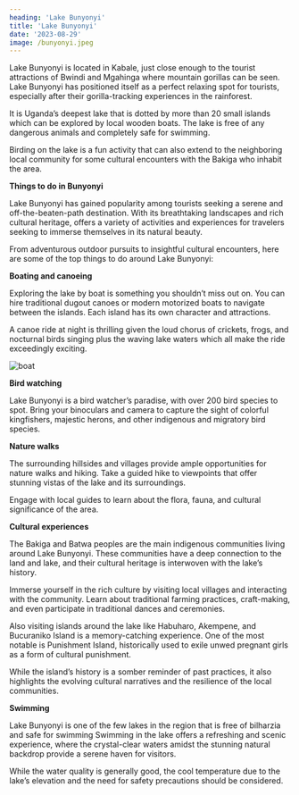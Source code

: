 ```yaml
---
heading: 'Lake Bunyonyi'
title: 'Lake Bunyonyi'
date: '2023-08-29'
image: /bunyonyi.jpeg
---
```


Lake Bunyonyi is located in Kabale, just close enough to the tourist attractions of Bwindi and Mgahinga where mountain gorillas can be seen. Lake Bunyonyi has positioned itself as a perfect relaxing spot for tourists, especially after their gorilla-tracking experiences in the rainforest.

It is Uganda’s deepest lake that is dotted by more than 20 small islands which can be explored by local wooden boats. The lake is free of any dangerous animals and completely safe for swimming.

Birding on the lake is a fun activity that can also extend to the neighboring local community for some cultural encounters with the Bakiga who inhabit the area.

**Things to do in Bunyonyi**

Lake Bunyonyi has gained popularity among tourists seeking a serene and off-the-beaten-path destination. With its breathtaking landscapes and rich cultural heritage, offers a variety of activities and experiences for travelers seeking to immerse themselves in its natural beauty.

From adventurous outdoor pursuits to insightful cultural encounters, here are some of the top things to do around Lake Bunyonyi:

**Boating and canoeing**

Exploring the lake by boat is something you shouldn’t miss out on. You can hire traditional dugout canoes or modern motorized boats to navigate between the islands. Each island has its own character and attractions.

A canoe ride at night is thrilling given the loud chorus of crickets, frogs, and nocturnal birds singing plus the waving lake waters which all make the ride exceedingly exciting.

![boat](/boat.jpeg)

**Bird watching**

Lake Bunyonyi is a bird watcher’s paradise, with over 200 bird species to spot. Bring your binoculars and camera to capture the sight of colorful kingfishers, majestic herons, and other indigenous and migratory bird species.

**Nature walks**

The surrounding hillsides and villages provide ample opportunities for nature walks and hiking. Take a guided hike to viewpoints that offer stunning vistas of the lake and its surroundings.

Engage with local guides to learn about the flora, fauna, and cultural significance of the area.

**Cultural experiences**

The Bakiga and Batwa peoples are the main indigenous communities living around Lake Bunyonyi. These communities have a deep connection to the land and lake, and their cultural heritage is interwoven with the lake’s history.

Immerse yourself in the rich culture by visiting local villages and interacting with the community. Learn about traditional farming practices, craft-making, and even participate in traditional dances and ceremonies.

Also visiting islands around the lake like Habuharo, Akempene, and Bucuraniko Island is a memory-catching experience. One of the most notable is Punishment Island, historically used to exile unwed pregnant girls as a form of cultural punishment.

While the island’s history is a somber reminder of past practices, it also highlights the evolving cultural narratives and the resilience of the local communities.

**Swimming**

Lake Bunyonyi is one of the few lakes in the region that is free of bilharzia and safe for swimming Swimming in the lake offers a refreshing and scenic experience, where the crystal-clear waters amidst the stunning natural backdrop provide a serene haven for visitors.

While the water quality is generally good, the cool temperature due to the lake’s elevation and the need for safety precautions should be considered.
